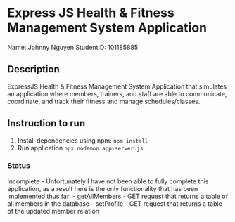 # Express JS Health & Fitness Management System Application

Name: Johnny Nguyen
StudentID: 101185885

## Description

ExpressJS Health & Fitness Management System Application that simulates an application where members, trainers, and staff are able to communicate, coordinate, and track their fitness and manage schedules/classes.


## Instruction to run

1. Install dependencies using npm: `npm install`
2. Run application `npx nodemon app-server.js`

### Status

Incomplete - Unfortunately I have not been able to fully complete this application, as a result here is the only functionality that has been implemented thus far:
    - getAllMembers - GET request that returns a table of all members in the database
    - setProfile - GET request that returns a table of the updated member relation 
